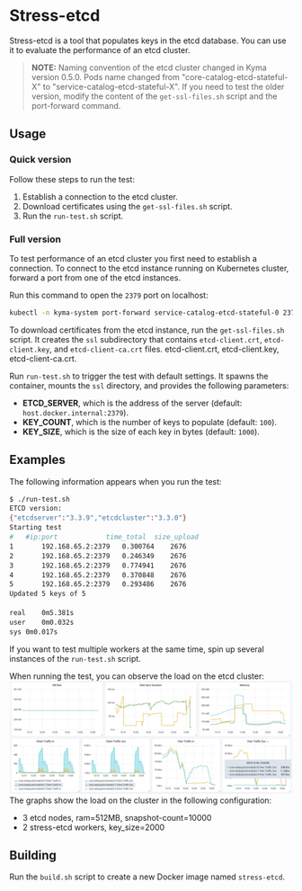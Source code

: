 # Stress-etcd

Stress-etcd is a tool that populates keys in the etcd database. You can use it
to evaluate the performance of an etcd cluster.

>**NOTE:** Naming convention of the etcd cluster changed in Kyma version 0.5.0.
Pods name changed from "core-catalog-etcd-stateful-X" to "service-catalog-etcd-stateful-X". If you need
to test the older version, modify the content of the `get-ssl-files.sh` script and the port-forward command.

## Usage

### Quick version
Follow these steps to run the test:
1. Establish a connection to the etcd cluster.
2. Download certificates using the `get-ssl-files.sh` script.
3. Run the `run-test.sh` script.

### Full version

To test performance of an etcd cluster you first need to establish a connection.
To connect to the etcd instance running on Kubernetes cluster, forward a port from 
one of the etcd instances. 

Run this command to open the `2379` port on localhost: 

```bash
kubectl -n kyma-system port-forward service-catalog-etcd-stateful-0 2379:2379
```

To download certificates from the etcd instance, run the `get-ssl-files.sh` script.
It creates the `ssl` subdirectory that contains `etcd-client.crt`, `etcd-client.key`, and `etcd-client-ca.crt` files. 
etcd-client.crt, etcd-client.key, etcd-client-ca.crt. 

Run `run-test.sh` to trigger the test with default settings. 
It spawns the container, mounts the `ssl` directory, and provides the following parameters:
* **ETCD_SERVER**, which is the address of the server (default: `host.docker.internal:2379`).
* **KEY_COUNT**, which is the number of keys to populate (default: `100`).
* **KEY_SIZE**, which is the size of each key in bytes (default: `1000`).

## Examples

The following information appears when you run the test:

```bash
$ ./run-test.sh
ETCD version:
{"etcdserver":"3.3.9","etcdcluster":"3.3.0"}
Starting test
#	#ip:port        	time_total	size_upload
1       192.168.65.2:2379	0.300764	2676
2       192.168.65.2:2379	0.246349	2676
3       192.168.65.2:2379	0.774941	2676
4       192.168.65.2:2379	0.370848	2676
5       192.168.65.2:2379	0.293486	2676
Updated 5 keys of 5

real	0m5.381s
user	0m0.032s
sys	0m0.017s
``` 

If you want to test multiple workers at the same time, 
spin up several instances of the `run-test.sh` script.

When running the test, you can observe the load on the etcd cluster:
![](docs/assets/example-test-results.png)
The graphs show the load on the cluster in the following configuration:
- 3 etcd nodes, ram=512MB, snapshot-count=10000
- 2 stress-etcd workers, key_size=2000

## Building

Run the `build.sh` script to create a new Docker image named `stress-etcd`.

